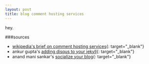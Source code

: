 ```yaml
---
layout: post
title: blog comment hosting services
---
```


hey.

###sources

- [wikipedia's brief on comment hosting services](https://en.wikipedia.org/wiki/Blog_comment_hosting_service){: target="_blank"}
- ankur gupta's [adding disqus to your jekyll](http://www.perfectlyrandom.org/2014/06/29/adding-disqus-to-your-jekyll-powered-github-pages/){: target="_blank"}
- anand mani sankar's [socialize your blog](http://anandmanisankar.com/posts/set-up-blog-jekyll-github-pages-2/#socialize-your-blog){: target="_blank"}
